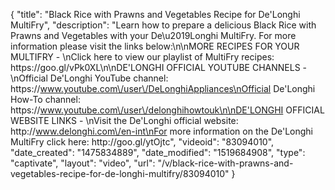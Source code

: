 {
    "title": "Black Rice with Prawns and Vegetables Recipe for De'Longhi MultiFry",
    "description": "Learn how to prepare a delicious Black Rice with Prawns and Vegetables with your De\u2019Longhi MultiFry. For more information please visit the links below:\n\nMORE RECIPES FOR YOUR MULTIFRY - \nClick here to view our playlist of MultiFry recipes: https:\/\/goo.gl\/vPk0XL\n\nDE'LONGHI OFFICIAL YOUTUBE CHANNELS - \nOfficial De'Longhi YouTube channel: https:\/\/www.youtube.com\/user\/DeLonghiAppliances\nOfficial De'Longhi How-To channel: https:\/\/www.youtube.com\/user\/delonghihowtouk\n\nDE'LONGHI OFFICIAL WEBSITE LINKS - \nVisit the De'Longhi official website: http:\/\/www.delonghi.com\/en-int\nFor more information on the De'Longhi MultiFry click here: http:\/\/goo.gl\/ytOjtc",
    "videoid": "83094010",
    "date_created": "1475834889",
    "date_modified": "1519684908",
    "type": "captivate",
    "layout": "video",
    "url": "\/v\/black-rice-with-prawns-and-vegetables-recipe-for-de-longhi-multifry\/83094010"
}